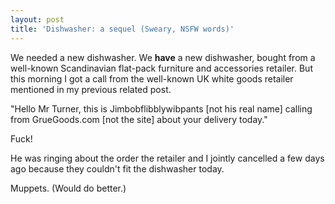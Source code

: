 ```yaml
---
layout: post
title: 'Dishwasher: a sequel (Sweary, NSFW words)'
---
```


We needed a new dishwasher.  We **have** a new dishwasher, bought from a well-known Scandinavian flat-pack furniture and accessories retailer.  But this morning I got a call from the well-known UK white goods retailer mentioned in my previous related post.
<!--more-->

"Hello Mr Turner, this is Jimbobflibblywibpants [not his real name] calling from GrueGoods.com [not the site] about your delivery today."

Fuck!

He was ringing about the order the retailer and I jointly cancelled a few days ago because they couldn't fit the dishwasher today.

Muppets.  (Would do better.)
